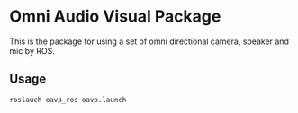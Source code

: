 # Omni Audio Visual Package

This is the package for using a set of omni directional camera, speaker and mic by ROS.

## Usage
```bash
roslauch oavp_ros oavp.launch
```
